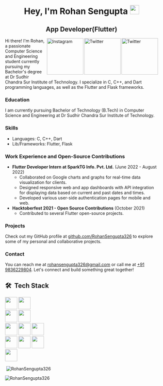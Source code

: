 <h1 align="center">Hey, I'm Rohan Sengupta <img src="https://raw.githubusercontent.com/aemmadi/aemmadi/master/wave.gif" width="30px"></h1> 
<h2 align="center">App Developer(Flutter)</h2>


<a href="https://twitter.com/rohan_sen132" target="_blank"><img src="https://cdn2.iconfinder.com/data/icons/social-media-2199/64/social_media_isometric_6-twitter-512.png" height="120px" width="120px" alt="Twitter" align="right"></a><a href="https://www.linkedin.com/in/rohan-sengupta-193bb916a/" target="_blank"><img src="https://cdn2.iconfinder.com/data/icons/social-media-2199/64/social_media_isometric_14-linkedin-512.png" height="120px" width="120px" alt="Twitter" align="right"></a>
<a href="https://www.instagram.com/rohaaansen/" target="_blank"><img src="https://user-images.githubusercontent.com/64458868/139007412-d19d66a5-e265-4774-a045-22d038d2f0e4.png" height="120px" width="120px" alt="Instagram" align="right"></a>



Hi there! I'm Rohan, a passionate Computer Science and Engineering student currently pursuing my Bachelor's degree at Dr Sudhir Chandra Sur Institute of Technology. I specialize in C, C++, and Dart programming languages, as well as the Flutter and Flask frameworks. 

### Education

I am currently pursuing Bachelor of Technology (B.Tech) in Computer Science and Engineering at Dr Sudhir Chandra Sur Institute of Technology.

### Skills

- Languages: C, C++, Dart 
- Lib/Frameworks: Flutter, Flask 

### Work Experience and Open-Source Contributions

- **Flutter Developer Intern at SparkTG Info. Pvt. Ltd.** (June 2022 - August 2022)
  - Collaborated on Google charts and graphs for real-time data visualization for clients. 
  - Designed responsive web and app dashboards with API integration for displaying data based on current and past dates and times.
  - Developed various user-side authentication pages for mobile and web.
- **Hacktoberfest 2021 - Open Source Contributions** (October 2021)
  - Contributed to several Flutter open-source projects.

### Projects

Check out my GitHub profile at [github.com/RohanSengupta326](https://github.com/RohanSengupta326) to explore some of my personal and collaborative projects.

### Contact

You can reach me at [rohansengupta326@gmail.com](mailto:rohansengupta326@gmail.com) or call me at [+91 9836229804](tel:+919836229804). Let's connect and build something great together!




## 🛠 &nbsp;Tech Stack
<p align="left">
  <img height="40" src="https://img.shields.io/badge/-Dart-blue?logo=dart&logoColor=white">
  <img height="40"  src="https://img.shields.io/badge/-Flutter-blue?logo=flutter&logoColor=lightblue"><br>
  <img height="40" src="https://img.shields.io/badge/C-00599C?style=for-the-badge&logo=c&logoColor=white">
  <img height="40"  src="https://img.shields.io/badge/C%2B%2B-00599C?style=for-the-badge&logo=c%2B%2B&logoColor=white"><br>
  <img height="40"  src="https://img.shields.io/badge/Python-FFD43B?style=for-the-badge&logo=python&logoColor=darkgreen">
  <img height="40"  src="https://img.shields.io/badge/-Flask-black?logo=flask&logoColor=white">
  <img height="40"  src="https://img.shields.io/badge/MySQL-00000F?style=for-the-badge&logo=mysql&logoColor=white"><br>
  <img height="40"  src="https://img.shields.io/badge/-DSA-orange">
  <img height="40"  src="https://img.shields.io/badge/-Git-lightgreen?logo=git&logoColor=black">
  <img height="40"  src="https://img.shields.io/badge/-Github-darkgreen?logo=github&logoColor=black"><br>
  <img height="40"  src="https://img.shields.io/badge/-Markdown-black?logo=markdown&logoColor=white">
</p>

<p>&nbsp;<img align="center" src="https://github-readme-stats.vercel.app/api?username=RohanSengupta326&show_icons=true&locale=en" alt="RohanSengupta326" /></p>

<p><img align="center" src="https://github-readme-streak-stats.herokuapp.com/?user=RohanSengupta326&" alt="RohanSengupta326" /></p>

<!---
RohanSengupta326/RohanSengupta326 is a ✨ special ✨ repository because its `README.md` (this file) appears on your GitHub profile.
You can click the Preview link to take a look at your changes.
--->
